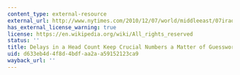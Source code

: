 ```yaml
---
content_type: external-resource
external_url: http://www.nytimes.com/2010/12/07/world/middleeast/07iraq.html
has_external_license_warning: true
license: https://en.wikipedia.org/wiki/All_rights_reserved
status: ''
title: Delays in a Head Count Keep Crucial Numbers a Matter of Guesswork
uid: d633eb4d-4f8d-4bdf-aa2a-a59152123ca9
wayback_url: ''
---
```

